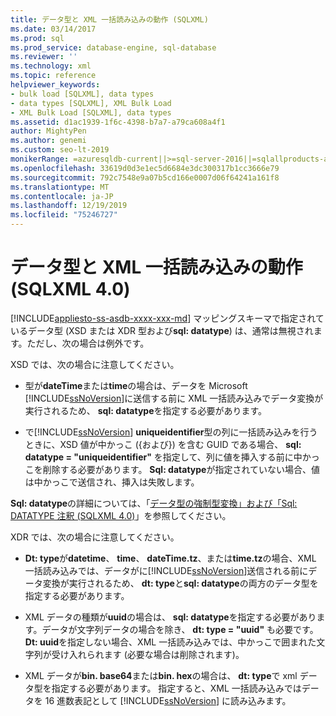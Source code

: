 ```yaml
---
title: データ型と XML 一括読み込みの動作 (SQLXML)
ms.date: 03/14/2017
ms.prod: sql
ms.prod_service: database-engine, sql-database
ms.reviewer: ''
ms.technology: xml
ms.topic: reference
helpviewer_keywords:
- bulk load [SQLXML], data types
- data types [SQLXML], XML Bulk Load
- XML Bulk Load [SQLXML], data types
ms.assetid: d1ac1939-1f6c-4398-b7a7-a79ca608a4f1
author: MightyPen
ms.author: genemi
ms.custom: seo-lt-2019
monikerRange: =azuresqldb-current||>=sql-server-2016||=sqlallproducts-allversions||>=sql-server-linux-2017||=azuresqldb-mi-current
ms.openlocfilehash: 33619d0d3e1ec5d6684e3dc300317b1cc3666e79
ms.sourcegitcommit: 792c7548e9a07b5cd166e0007d06f64241a161f8
ms.translationtype: MT
ms.contentlocale: ja-JP
ms.lasthandoff: 12/19/2019
ms.locfileid: "75246727"
---
```

# <a name="data-types-and-xml-bulk-load-behavior-sqlxml-40"></a>データ型と XML 一括読み込みの動作 (SQLXML 4.0)
[!INCLUDE[appliesto-ss-asdb-xxxx-xxx-md](../../../includes/appliesto-ss-asdb-xxxx-xxx-md.md)]
  マッピングスキーマで指定されているデータ型 (XSD または XDR 型および**sql: datatype**) は、通常は無視されます。ただし、次の場合は例外です。  
  
 XSD では、次の場合に注意してください。  
  
-   型が**dateTime**または**time**の場合は、データを Microsoft [!INCLUDE[ssNoVersion](../../../includes/ssnoversion-md.md)]に送信する前に XML 一括読み込みでデータ変換が実行されるため、 **sql: datatype**を指定する必要があります。  
  
-   で[!INCLUDE[ssNoVersion](../../../includes/ssnoversion-md.md)] **uniqueidentifier**型の列に一括読み込みを行うときに、XSD 値が中かっこ ({および}) を含む GUID である場合、 **sql: datatype = "uniqueidentifier"** を指定して、列に値を挿入する前に中かっこを削除する必要があります。 **Sql: datatype**が指定されていない場合、値は中かっこで送信され、挿入は失敗します。  
  
 **Sql: datatype**の詳細については、「[データ型の強制型変換」および「Sql: DATATYPE 注釈 &#40;SQLXML 4.0&#41;](../../../relational-databases/sqlxml-annotated-xsd-schemas-using/data-type-coercions-and-the-sql-datatype-annotation-sqlxml-4-0.md)」を参照してください。  
  
 XDR では、次の場合に注意してください。  
  
-   **Dt: type**が**datetime**、 **time**、 **dateTime.tz**、または**time.tz**の場合、XML 一括読み込みでは、データがに[!INCLUDE[ssNoVersion](../../../includes/ssnoversion-md.md)]送信される前にデータ変換が実行されるため、 **dt: type**と**sql: datatype**の両方のデータ型を指定する必要があります。  
  
-   XML データの種類が**uuid**の場合は、 **sql: datatype**を指定する必要があります。データが文字列データの場合を除き、 **dt: type = "uuid"** も必要です。 **Dt: uuid**を指定しない場合、XML 一括読み込みでは、中かっこで囲まれた文字列が受け入れられます (必要な場合は削除されます)。  
  
-   XML データが**bin. base64**または**bin. hex**の場合は、 **dt: type**で xml データ型を指定する必要があります。 指定すると、XML 一括読み込みではデータを 16 進数表記として [!INCLUDE[ssNoVersion](../../../includes/ssnoversion-md.md)] に読み込みます。  
  
  
